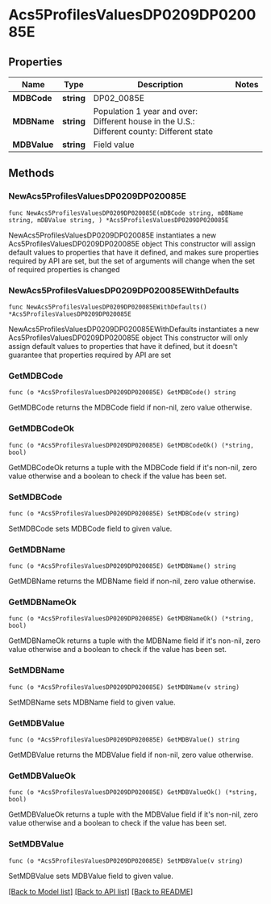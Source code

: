 # Acs5ProfilesValuesDP0209DP020085E

## Properties

Name | Type | Description | Notes
------------ | ------------- | ------------- | -------------
**MDBCode** | **string** | DP02_0085E | 
**MDBName** | **string** | Population 1 year and over: Different house in the U.S.: Different county: Different state | 
**MDBValue** | **string** | Field value | 

## Methods

### NewAcs5ProfilesValuesDP0209DP020085E

`func NewAcs5ProfilesValuesDP0209DP020085E(mDBCode string, mDBName string, mDBValue string, ) *Acs5ProfilesValuesDP0209DP020085E`

NewAcs5ProfilesValuesDP0209DP020085E instantiates a new Acs5ProfilesValuesDP0209DP020085E object
This constructor will assign default values to properties that have it defined,
and makes sure properties required by API are set, but the set of arguments
will change when the set of required properties is changed

### NewAcs5ProfilesValuesDP0209DP020085EWithDefaults

`func NewAcs5ProfilesValuesDP0209DP020085EWithDefaults() *Acs5ProfilesValuesDP0209DP020085E`

NewAcs5ProfilesValuesDP0209DP020085EWithDefaults instantiates a new Acs5ProfilesValuesDP0209DP020085E object
This constructor will only assign default values to properties that have it defined,
but it doesn't guarantee that properties required by API are set

### GetMDBCode

`func (o *Acs5ProfilesValuesDP0209DP020085E) GetMDBCode() string`

GetMDBCode returns the MDBCode field if non-nil, zero value otherwise.

### GetMDBCodeOk

`func (o *Acs5ProfilesValuesDP0209DP020085E) GetMDBCodeOk() (*string, bool)`

GetMDBCodeOk returns a tuple with the MDBCode field if it's non-nil, zero value otherwise
and a boolean to check if the value has been set.

### SetMDBCode

`func (o *Acs5ProfilesValuesDP0209DP020085E) SetMDBCode(v string)`

SetMDBCode sets MDBCode field to given value.


### GetMDBName

`func (o *Acs5ProfilesValuesDP0209DP020085E) GetMDBName() string`

GetMDBName returns the MDBName field if non-nil, zero value otherwise.

### GetMDBNameOk

`func (o *Acs5ProfilesValuesDP0209DP020085E) GetMDBNameOk() (*string, bool)`

GetMDBNameOk returns a tuple with the MDBName field if it's non-nil, zero value otherwise
and a boolean to check if the value has been set.

### SetMDBName

`func (o *Acs5ProfilesValuesDP0209DP020085E) SetMDBName(v string)`

SetMDBName sets MDBName field to given value.


### GetMDBValue

`func (o *Acs5ProfilesValuesDP0209DP020085E) GetMDBValue() string`

GetMDBValue returns the MDBValue field if non-nil, zero value otherwise.

### GetMDBValueOk

`func (o *Acs5ProfilesValuesDP0209DP020085E) GetMDBValueOk() (*string, bool)`

GetMDBValueOk returns a tuple with the MDBValue field if it's non-nil, zero value otherwise
and a boolean to check if the value has been set.

### SetMDBValue

`func (o *Acs5ProfilesValuesDP0209DP020085E) SetMDBValue(v string)`

SetMDBValue sets MDBValue field to given value.



[[Back to Model list]](../README.md#documentation-for-models) [[Back to API list]](../README.md#documentation-for-api-endpoints) [[Back to README]](../README.md)


